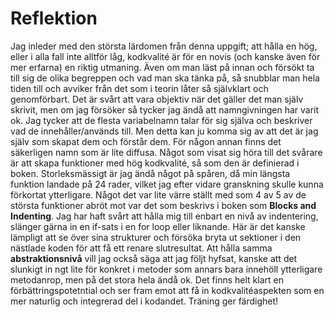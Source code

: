 # Reflektion

Jag inleder med den största lärdomen från denna uppgift; att hålla en hög, eller i alla fall inte alltför låg, kodkvalité är för en novis (och kanske även för mer erfarna) en riktig utmaning. Även om man läst på innan och försökt ta till sig de olika begreppen och vad man ska tänka på, så snubblar man hela tiden till och avviker från det som i teorin låter så självklart och genomförbart. Det är svårt att vara objektiv när det gäller det man själv skrivit, men om jag försöker så tycker jag ändå att namngivningen har varit ok. Jag tycker att de flesta variabelnamn talar för sig själva och beskriver vad de innehåller/används till. Men detta kan ju komma sig av att det är jag själv som skapat dem och förstår dem. För någon annan finns det säkerligen namn som är lite diffusa. Något som visat sig höra till det svårare är att skapa funktioner med hög kodkvalité, så som den är definierad i boken. Storleksmässigt är jag ändå något på spåren, då  min längsta funktion landade på 24 rader, vilket jag efter vidare granskning skulle kunna förkortat ytterligare. Något det var lite värre ställt med som 4 av 5 av de största funktioner abröt mot var det som beskrivs i boken som __Blocks and Indenting__. Jag har haft svårt att hålla mig till enbart en nivå av indentering, slänger gärna in en if-sats i en for loop eller liknande. Här är det kanske lämpligt att se över sina strukturer och försöka bryta ut sektioner i den nästlade koden för att få ett renare slutresultat. Att hålla samma __abstraktionsnivå__ vill jag också säga att jag följt hyfsat, kanske att det slunkigt in ngt lite för konkret i metoder som annars bara innehöll ytterligare metodanrop, men på det stora hela ändå ok. Det finns helt klart en förbättringspotetntial och ser fram emot att få in kodkvalitéaspekten som en mer naturlig och integrerad del i kodandet. Träning ger färdighet!